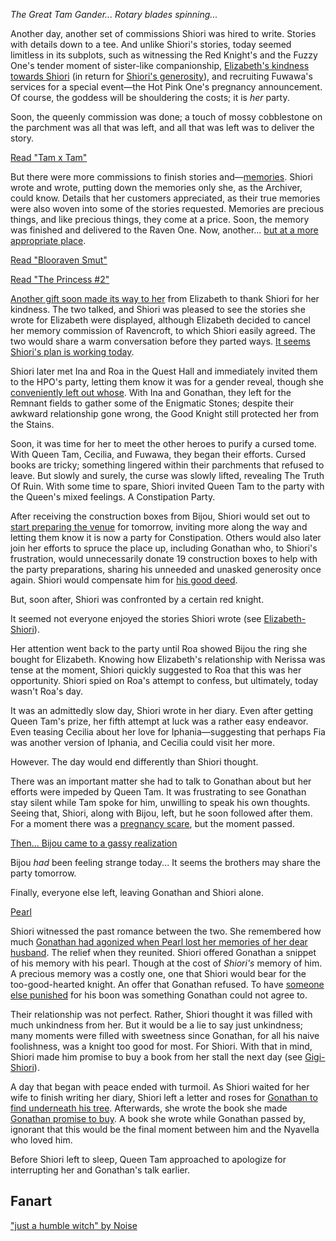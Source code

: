 _The Great Tam Gander... Rotary blades spinning..._

Another day, another set of commissions Shiori was hired to write. Stories with details down to a tee. And unlike Shiori's stories, today seemed limitless in its subplots, such as witnessing the Red Knight's and the Fuzzy One's tender moment of sister-like companionship, [Elizabeth's kindness towards Shiori](https://youtu.be/tJ_YXGE3o2w?t=1734) (in return for [Shiori's generosity](https://youtu.be/tJ_YXGE3o2w?t=677)), and recruiting Fuwawa's services for a special event—the Hot Pink One's pregnancy announcement. Of course, the goddess will be shouldering the costs; it is _her_ party.

Soon, the queenly commission was done; a touch of mossy cobblestone on the parchment was all that was left, and all that was left was to deliver the story.

[Read "Tam x Tam"](#text:tam-x-tam)

But there were more commissions to finish stories and—[memories](https://youtu.be/tJ_YXGE3o2w?t=1098). Shiori wrote and wrote, putting down the memories only she, as the Archiver, could know. Details that her customers appreciated, as their true memories were also woven into some of the stories requested. Memories are precious things, and like precious things, they come at a price. Soon, the memory was finished and delivered to the Raven One. Now, another... [but at a more appropriate place](https://youtu.be/tJ_YXGE3o2w?t=1667).

[Read "Blooraven Smut"](#text:bloodraven-smut)

[Read "The Princess #2"](#text:the-princess-2)

[Another gift soon made its way to her](https://youtu.be/tJ_YXGE3o2w?t=1734) from Elizabeth to thank Shiori for her kindness. The two talked, and Shiori was pleased to see the stories she wrote for Elizabeth were displayed, although Elizabeth decided to cancel her memory commission of Ravencroft, to which Shiori easily agreed. The two would share a warm conversation before they parted ways. [It seems Shiori's plan is working today](https://youtu.be/tJ_YXGE3o2w?t=2541).

Shiori later met Ina and Roa in the Quest Hall and immediately invited them to the HPO's party, letting them know it was for a gender reveal, though she [conveniently left out whose](https://youtu.be/tJ_YXGE3o2w?t=4265). With Ina and Gonathan, they left for the Remnant fields to gather some of the Enigmatic Stones; despite their awkward relationship gone wrong, the Good Knight still protected her from the Stains.

Soon, it was time for her to meet the other heroes to purify a cursed tome. With Queen Tam, Cecilia, and Fuwawa, they began their efforts. Cursed books are tricky; something lingered within their parchments that refused to leave. But slowly and surely, the curse was slowly lifted, revealing The Truth Of Ruin. With some time to spare, Shiori invited Queen Tam to the party with the Queen's mixed feelings. A Constipation Party.

After receiving the construction boxes from Bijou, Shiori would set out to [start preparing the venue](https://youtu.be/tJ_YXGE3o2w?t=7878) for tomorrow, inviting more along the way and letting them know it is now a party for Constipation. Others would also later join her efforts to spruce the place up, including Gonathan who, to Shiori's frustration, would unnecessarily donate 19 construction boxes to help with the party preparations, sharing his unneeded and unasked generosity once again. Shiori would compensate him for [his good deed](https://youtu.be/tJ_YXGE3o2w?t=8274).

But, soon after, Shiori was confronted by a certain red knight.

It seemed not everyone enjoyed the stories Shiori wrote (see [Elizabeth-Shiori](#edge:liz-shiori)).

Her attention went back to the party until Roa showed Bijou the ring she bought for Elizabeth. Knowing how Elizabeth's relationship with Nerissa was tense at the moment, Shiori quickly suggested to Roa that this was her opportunity. Shiori spied on Roa's attempt to confess, but ultimately, today wasn't Roa's day.

It was an admittedly slow day, Shiori wrote in her diary. Even after getting Queen Tam's prize, her fifth attempt at luck was a rather easy endeavor. Even teasing Cecilia about her love for Iphania—suggesting that perhaps Fia was another version of Iphania, and Cecilia could visit her more.

However. The day would end differently than Shiori thought.

There was an important matter she had to talk to Gonathan about but her efforts were impeded by Queen Tam. It was frustrating to see Gonathan stay silent while Tam spoke for him, unwilling to speak his own thoughts. Seeing that, Shiori, along with Bijou, left, but he soon followed after them. For a moment there was a [pregnancy scare](https://youtu.be/tJ_YXGE3o2w?t=16782), but the moment passed.

[Then... Bijou came to a gassy realization](#embed:https://youtu.be/tJ_YXGE3o2w?t=16811)

Bijou _had_ been feeling strange today... It seems the brothers may share the party tomorrow.

Finally, everyone else left, leaving Gonathan and Shiori alone.

[Pearl](#embed:https://youtu.be/tJ_YXGE3o2w?t=16935)

Shiori witnessed the past romance between the two. She remembered how much [Gonathan had agonized when Pearl lost her memories of her dear husband](https://youtu.be/i7g-HJMqZ_E?t=6028). The relief when they reunited. Shiori offered Gonathan a snippet of his memory with his pearl. Though at the cost of _Shiori's_ memory of him. A precious memory was a costly one, one that Shiori would bear for the too-good-hearted knight. An offer that Gonathan refused. To have [someone else punished](https://youtu.be/tJ_YXGE3o2w?t=17098) for his boon was something Gonathan could not agree to.

Their relationship was not perfect. Rather, Shiori thought it was filled with much unkindness from her. But it would be a lie to say just unkindness; many moments were filled with sweetness since Gonathan, for all his naive foolishness, was a knight too good for most. For Shiori. With that in mind, Shiori made him promise to buy a book from her stall the next day (see [Gigi-Shiori](#edge:gigi-shiori)).

A day that began with peace ended with turmoil. As Shiori waited for her wife to finish writing her diary, Shiori left a letter and roses for [Gonathan to find underneath his tree](https://youtu.be/tJ_YXGE3o2w?t=17908). Afterwards, she wrote the book she made [Gonathan promise to buy](https://youtu.be/tJ_YXGE3o2w?t=18081). A book she wrote while Gonathan passed by, ignorant that this would be the final moment between him and the Nyavella who loved him.

Before Shiori left to sleep, Queen Tam approached to apologize for interrupting her and Gonathan's talk earlier.

## Fanart

["just a humble witch" by Noise](https://x.com/lestkrr/status/1922074979434184946)

